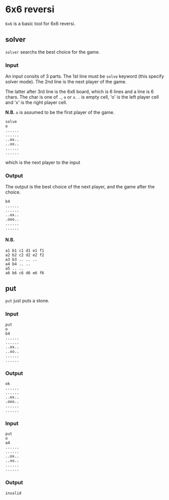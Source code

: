 # 6x6 reversi

`6x6` is a basic tool for 6x6 reversi.

## solver

`solver` searchs the best choice for the game.

### Input

An input consits of 3 parts.
The 1st line must be `solve` keyword (this specify solver mode).
The 2nd line is the next player of the game.

The latter after 3rd line is the 6x6 board,
which is 6 lines and a line is 6 chars.
The char is one of `.`, `o` or `x`.
`.` is empty cell, 'o' is the left player cell
and 'x' is the right player cell.

__N.B.__
`o` is assumed to be the first player of the game.

```
solve
o
......
......
..ox..
..xo..
......
......
```

which is the next player to the input

### Output

The output is the best choice of the next player,
and the game after the choice.

```
b4
......
......
..ox..
.ooo..
......
......
```

#### N.B.

```
a1 b1 c1 d1 e1 f1
a2 b2 c2 d2 e2 f2
a3 b3 .. .. ..
a4 b4 .. ..
a5 .. ..
a6 b6 c6 d6 e6 f6
```

## put

`put` just puts a stone.

### Input

```
put
o
b4
......
......
..ox..
..xo..
......
......
```

### Output

```
ok
......
......
..ox..
.ooo..
......
......
```

### Input

```
put
o
a4
......
......
..ox..
..xo..
......
......
```

### Output

```
invalid
```

